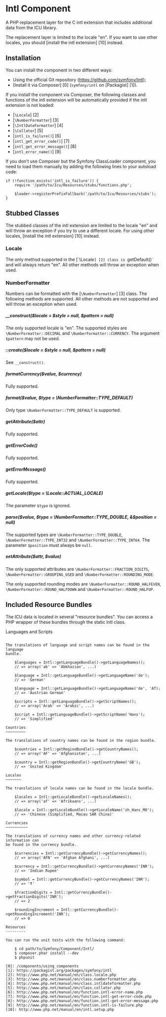 Intl Component
=============

A PHP replacement layer for the C intl extension that includes additional data
from the ICU library.

The replacement layer is limited to the locale "en". If you want to use other
locales, you should [install the intl extension] [10] instead.

Installation
------------

You can install the component in two different ways:

* Using the official Git repository (https://github.com/symfony/Intl);
* [Install it via Composer] [0] (`symfony/intl` on [Packagist] [1]).

If you install the component via Composer, the following classes and functions
of the intl extension will be automatically provided if the intl extension is
not loaded:

* [`\Locale`] [2]
* [`\NumberFormatter`] [3]
* [`\IntlDateFormatter`] [4]
* [`\Collator`] [5]
* [`intl_is_failure()`] [6]
* [`intl_get_error_code()`] [7]
* [`intl_get_error_message()`] [8]
* [`intl_error_name()`] [9]

If you don't use Composer but the Symfony ClassLoader component, you need to
load them manually by adding the following lines to your autoload code:

    if (!function_exists('intl_is_failure')) {
        require '/path/to/Icu/Resources/stubs/functions.php';

        $loader->registerPrefixFallback('/path/to/Icu/Resources/stubs');
    }

Stubbed Classes
---------------

The stubbed classes of the intl extension are limited to the locale "en" and
will throw an exception if you try to use a different locale. For using other
locales, [install the intl extension] [10] instead.

### Locale

The only method supported in the [´\Locale`] [2] class is `getDefault()` and
will always return "en". All other methods will throw an exception when used.

### NumberFormatter

Numbers can be formatted with the [`\NumberFormatter`] [3] class. The following
methods are supported. All other methods are not supported and will throw an
exception when used.

##### __construct($locale = $style = null, $pattern = null)

The only supported locale is "en". The supported styles are
`\NumberFormatter::DECIMAL` and `\NumberFormatter::CURRENCY`. The argument
`$pattern` may not be used.

##### ::create($locale = $style = null, $pattern = null)

See `__construct()`.

##### formatCurrency($value, $currency)

Fully supported.

##### format($value, $type = \NumberFormatter::TYPE_DEFAULT)

Only type `\NumberFormatter::TYPE_DEFAULT` is supported.

##### getAttribute($attr)

Fully supported.

##### getErrorCode()

Fully supported.

##### getErrorMessage()

Fully supported.

##### getLocale($type = \Locale::ACTUAL_LOCALE)

The parameter `$type` is ignored.

##### parse($value, $type = \NumberFormatter::TYPE_DOUBLE, &$position = null)

The supported types are `\NumberFormatter::TYPE_DOUBLE`,
`\NumberFormatter::TYPE_INT32` and `\NumberFormatter::TYPE_INT64`. The
parameter `$position` must always be `null`.

##### setAttribute($attr, $value)

The only supported attributes are `\NumberFormatter::FRACTION_DIGITS`,
`\NumberFormatter::GROUPING_USED` and `\NumberFormatter::ROUNDING_MODE`.

The only supported rounding modes are `\NumberFormatter::ROUND_HALFEVEN`,
`\NumberFormatter::ROUND_HALFDOWN` and `\NumberFormatter::ROUND_HALFUP`.

Included Resource Bundles
-------------------------

The ICU data is located in several "resource bundles". You can access a PHP
wrapper of these bundles through the static Intl class.

Languages and Scripts
~~~~~~~~~~~~~~~~~~~~~

The translations of language and script names can be found in the language
bundle.

    $languages = Intl::getLanguageBundle()->getLanguageNames();
    // => array('ab' => 'Abkhazian', ...)

    $language = Intl::getLanguageBundle()->getLanguageName('de');
    // => 'German'

    $language = Intl::getLanguageBundle()->getLanguageName('de', 'AT);
    // => 'Austrian German'

    $scripts = Intl::getLanguageBundle()->getScriptNames();
    // => array('Arab' => 'Arabic', ...)

    $script = Intl::getLanguageBundle()->getScriptName('Hans');
    // => 'Simplified'

Countries
~~~~~~~~~

The translations of country names can be found in the region bundle.

    $countries = Intl::getRegionBundle()->getCountryNames();
    // => array('AF' => 'Afghanistan', ...)

    $country = Intl::getRegionBundle()->getCountryName('GB');
    // => 'United Kingdom'

Locales
~~~~~~~

The translations of locale names can be found in the locale bundle.

    $locales = Intl::getLocaleBundle()->getLocaleNames();
    // => array('af' => 'Afrikaans', ...)

    $locale = Intl::getLocaleBundle()->getLocaleName('zh_Hans_MO');
    // => 'Chinese (Simplified, Macau SAR China)'

Currencies
~~~~~~~~~~

The translations of currency names and other currency-related information can
be found in the currency bundle.

    $currencies = Intl::getCurrencyBundle()->getCurrencyNames();
    // => array('AFN' => 'Afghan Afghani', ...)

    $currency = Intl::getCurrencyBundle()->getCurrencyNames('INR');
    // => 'Indian Rupee'

    $symbol = Intl::getCurrencyBundle()->getCurrencyNames('INR');
    // => '₹'

    $fractionDigits = Intl::getCurrencyBundle()->getFractionDigits('INR');
    // => 2

    $roundingIncrement = Intl::getCurrencyBundle()->getRoundingIncrement('INR');
    // => 0

Resources
---------

You can run the unit tests with the following command:

    $ cd path/to/Symfony/Component/Intl/
    $ composer.phar install --dev
    $ phpunit

[0]: /components/using_components
[1]: https://packagist.org/packages/symfony/intl
[2]: http://www.php.net/manual/en/class.locale.php
[3]: http://www.php.net/manual/en/class.numberformatter.php
[4]: http://www.php.net/manual/en/class.intldateformatter.php
[5]: http://www.php.net/manual/en/class.collator.php
[6]: http://www.php.net/manual/en/function.intl-error-name.php
[7]: http://www.php.net/manual/en/function.intl-get-error-code.php
[8]: http://www.php.net/manual/en/function.intl-get-error-message.php
[9]: http://www.php.net/manual/en/function.intl-is-failure.php
[10]: http://www.php.net/manual/en/intl.setup.php
